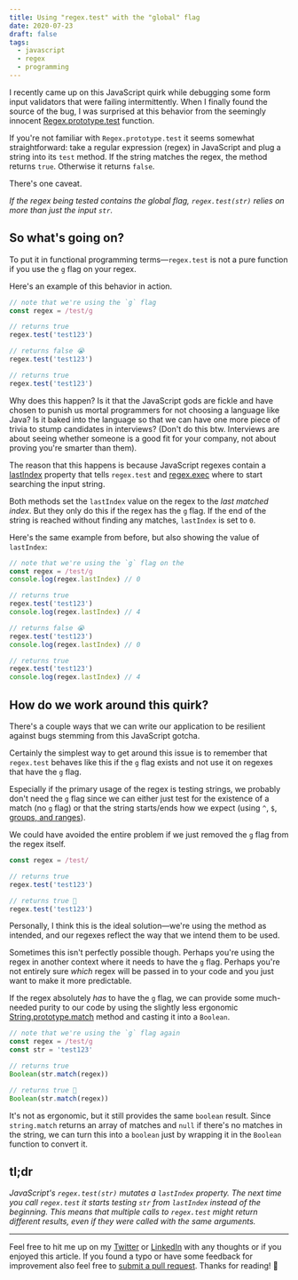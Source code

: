 ```yaml
---
title: Using "regex.test" with the "global" flag
date: 2020-07-23
draft: false
tags:
  - javascript
  - regex
  - programming
---
```


I recently came up on this JavaScript quirk while debugging some form input validators that were failing intermittently. When I finally found the source of the bug, I was surprised at this behavior from the seemingly innocent [Regex.prototype.test](https://developer.mozilla.org/en-US/docs/Web/JavaScript/Reference/Global_Objects/RegExp/test) function.

If you're not familiar with `Regex.prototype.test` it seems somewhat straightforward: take a regular expression (regex) in JavaScript and plug a string into its `test` method. If the string matches the regex, the method returns `true`. Otherwise it returns `false`.

There's one caveat.

_If the regex being tested contains the global flag, `regex.test(str)` relies on more than just the input `str`._

## So what's going on?

To put it in functional programming terms—`regex.test` is not a pure function if you use the `g` flag on your regex.

Here's an example of this behavior in action.

```js
// note that we're using the `g` flag
const regex = /test/g

// returns true
regex.test('test123')

// returns false 😭
regex.test('test123')

// returns true
regex.test('test123')
```

Why does this happen? Is it that the JavaScript gods are fickle and have chosen to punish us mortal programmers for not choosing a language like Java? Is it baked into the language so that we can have one more piece of trivia to stump candidates in interviews? (Don't do this btw. Interviews are about seeing whether someone is a good fit for your company, not about proving you're smarter than them).

The reason that this happens is because JavaScript regexes contain a [lastIndex](https://developer.mozilla.org/en-US/docs/Web/JavaScript/Reference/Global_Objects/RegExp/lastIndex) property that tells `regex.test` and [regex.exec](https://developer.mozilla.org/en-US/docs/Web/JavaScript/Reference/Global_Objects/RegExp/exec) where to start searching the input string.

Both methods set the `lastIndex` value on the regex to the _last matched index_. But they only do this if the regex has the `g` flag. If the end of the string is reached without finding any matches, `lastIndex` is set to `0`.

Here's the same example from before, but also showing the value of `lastIndex`:

```js
// note that we're using the `g` flag on the
const regex = /test/g
console.log(regex.lastIndex) // 0

// returns true
regex.test('test123')
console.log(regex.lastIndex) // 4

// returns false 😭
regex.test('test123')
console.log(regex.lastIndex) // 0

// returns true
regex.test('test123')
console.log(regex.lastIndex) // 4
```

## How do we work around this quirk?

There's a couple ways that we can write our application to be resilient against bugs stemming from this JavaScript gotcha.

Certainly the simplest way to get around this issue is to remember that `regex.test` behaves like this if the `g` flag exists and not use it on regexes that have the `g` flag.

Especially if the primary usage of the regex is testing strings, we probably don't need the `g` flag since we can either just test for the existence of a match (no `g` flag) or that the string starts/ends how we expect (using `^`, `$`, [groups, and ranges](https://developer.mozilla.org/en-US/docs/Web/JavaScript/Guide/Regular_Expressions/Groups_and_Ranges)).

We could have avoided the entire problem if we just removed the `g` flag from the regex itself.

```js
const regex = /test/

// returns true
regex.test('test123')

// returns true 🎉
regex.test('test123')
```

Personally, I think this is the ideal solution—we're using the method as intended, and our regexes reflect the way that we intend them to be used.

Sometimes this isn't perfectly possible though. Perhaps you're using the regex in another context where it needs to have the `g` flag. Perhaps you're not entirely sure _which_ regex will be passed in to your code and you just want to make it more predictable.

If the regex absolutely _has_ to have the `g` flag, we can provide some much-needed purity to our code by using the slightly less ergonomic [String.prototype.match](https://developer.mozilla.org/en-US/docs/Web/JavaScript/Reference/Global_Objects/String/match) method and casting it into a `Boolean`.

```js
// note that we're using the `g` flag again
const regex = /test/g
const str = 'test123'

// returns true
Boolean(str.match(regex))

// returns true 🎉
Boolean(str.match(regex))
```

It's not as ergonomic, but it still provides the same `boolean` result. Since `string.match` returns an array of matches and `null` if there's no matches in the string, we can turn this into a `boolean` just by wrapping it in the `Boolean` function to convert it.

## tl;dr

_JavaScript's `regex.test(str)` mutates a `lastIndex` property. The next time you call `regex.test` it starts testing `str` from `lastIndex` instead of the beginning. This means that multiple calls to `regex.test` might return different results, even if they were called with the same arguments._

---

Feel free to hit me up on my [Twitter](https://twitter.com/benjamminj) or [LinkedIn](https://www.linkedin.com/in/benjamin-d-johnson/) with any thoughts or if you enjoyed this article. If you found a typo or have some feedback for improvement also feel free to [submit a pull request](https://github.com/benjamminj/portfolio). Thanks for reading! 🎉
